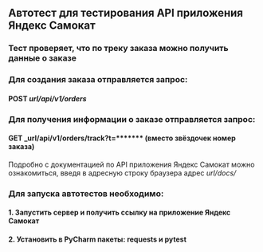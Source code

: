 ## Автотест для тестирования API приложения Яндекс Самокат

### Тест проверяет, что по треку заказа можно получить данные о заказе

### Для создания заказа отправляется запрос: 
#### POST _url/api/v1/orders_
### Для получения информации о заказе отправляется запрос:
#### GET _url/api/v1/orders/track?t=******* (вместо звёздочек номер заказа)
Подробно с документацией по API приложения Яндекс Самокат можно ознакомиться, введя в адресную строку браузера  адрес _url/docs/_
### Для запуска автотестов необходимо:
#### 1. Запустить сервер и получить ссылку на приложение Яндекс Самокат
#### 2. Установить в PyCharm пакеты: requests и pytest
